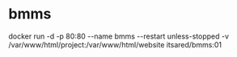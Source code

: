 # bmms

docker run  -d -p 80:80 --name bmms --restart unless-stopped   -v /var/www/html/project:/var/www/html/website itsared/bmms:01
